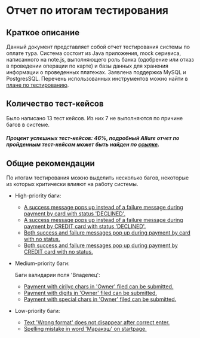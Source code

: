 # Отчет по итогам тестирования
## Краткое описание
Данный документ представляет собой отчет тестирования системы по оплате тура. Система состоит из Java приложения, mock серивиса, написанного на note.js, выполняющего роль банка (одобрение или отказ в проведении операции по карте) и базы данных для хранения информации о проведенных платежах. Заявлена поддержка MySQL и PostgresSQL.
Перечень использованных инструментов можно найти в [плане по тестированию](https://github.com/vadikpkin/qa_diploma/blob/master/Plan.md).
## Количество тест-кейсов
Было написано 13 тест кейсов. Из них 7 не выполняются по причине багов в системе.
##### Процент успешных тест-кейсов: 46%, подробный Allure отчет по пройденным тест-кейсам может быть найден по [ссылке](https://github.com/vadikpkin/qa_diploma/tree/master/build/reports/allure-report).
## Общие рекомендации
По итогам тестирования можно выделить несколько багов, некоторые из которых критически влияют на работу системы.
 * High-priority баги:
   * [A success message pops up instead of a failure message during payment by card with status 'DECLINED'.](https://github.com/vadikpkin/qa_diploma/issues/2)
   * [A success message pops up instead of a failure message during payment by CREDIT card with status 'DECLINED'.](https://github.com/vadikpkin/qa_diploma/issues/3)
   * [Both success and failure messages pop up during payment by card with no status.](https://github.com/vadikpkin/qa_diploma/issues/4)
   * [Both success and failure messages pop up during payment by CREDIT card with no status.](https://github.com/vadikpkin/qa_diploma/issues/5)
 * Medium-priority баги:
 
      Баги валидарии поля 'Владелец':
   * [Payment with cirilyc chars in 'Owner' filed can be submitted.](https://github.com/vadikpkin/qa_diploma/issues/7)
   * [Payment with digits in 'Owner' filed can be submitted.](https://github.com/vadikpkin/qa_diploma/issues/8)
   * [Payment with special chars in 'Owner' filed can be submitted.](https://github.com/vadikpkin/qa_diploma/issues/9)
 * Low-priority баги:
   * [Text 'Wrong format' does not disappear after correct enter.](https://github.com/vadikpkin/qa_diploma/issues/11)
   * [Spelling mistake in word 'Маракэш' on startpage.](https://github.com/vadikpkin/qa_diploma/issues/6)
   
